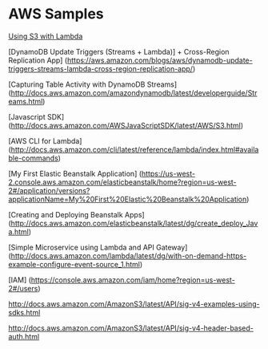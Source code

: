 # AWS Samples

[Using S3 with Lambda](http://docs.aws.amazon.com/lambda/latest/dg/with-s3-example.html)

[DynamoDB Update Triggers (Streams + Lambda)] + Cross-Region Replication App] (https://aws.amazon.com/blogs/aws/dynamodb-update-triggers-streams-lambda-cross-region-replication-app/)

[Capturing Table Activity with DynamoDB Streams] (http://docs.aws.amazon.com/amazondynamodb/latest/developerguide/Streams.html)

[Javascript SDK] (http://docs.aws.amazon.com/AWSJavaScriptSDK/latest/AWS/S3.html)

[AWS CLI for Lambda] (http://docs.aws.amazon.com/cli/latest/reference/lambda/index.html#available-commands)

[My First Elastic Beanstalk Application] (https://us-west-2.console.aws.amazon.com/elasticbeanstalk/home?region=us-west-2#/application/versions?applicationName=My%20First%20Elastic%20Beanstalk%20Application)

[Creating and Deploying Beanstalk Apps] (http://docs.aws.amazon.com/elasticbeanstalk/latest/dg/create_deploy_Java.html)

[Simple Microservice using Lambda and API Gateway] (http://docs.aws.amazon.com/lambda/latest/dg/with-on-demand-https-example-configure-event-source_1.html)



[IAM] (https://console.aws.amazon.com/iam/home?region=us-west-2#/users)


http://docs.aws.amazon.com/AmazonS3/latest/API/sig-v4-examples-using-sdks.html

http://docs.aws.amazon.com/AmazonS3/latest/API/sig-v4-header-based-auth.html


